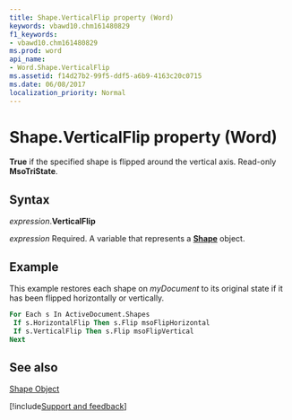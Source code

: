 ```yaml
---
title: Shape.VerticalFlip property (Word)
keywords: vbawd10.chm161480829
f1_keywords:
- vbawd10.chm161480829
ms.prod: word
api_name:
- Word.Shape.VerticalFlip
ms.assetid: f14d27b2-99f5-ddf5-a6b9-4163c20c0715
ms.date: 06/08/2017
localization_priority: Normal
---
```



# Shape.VerticalFlip property (Word)

 **True** if the specified shape is flipped around the vertical axis. Read-only **MsoTriState**.


## Syntax

_expression_.**VerticalFlip**

_expression_ Required. A variable that represents a **[Shape](Word.Shape.md)** object.


## Example

This example restores each shape on _myDocument_ to its original state if it has been flipped horizontally or vertically.


```vb
For Each s In ActiveDocument.Shapes 
 If s.HorizontalFlip Then s.Flip msoFlipHorizontal 
 If s.VerticalFlip Then s.Flip msoFlipVertical 
Next
```


## See also


[Shape Object](Word.Shape.md)

[!include[Support and feedback](~/includes/feedback-boilerplate.md)]
